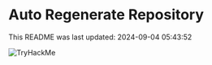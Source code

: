 # Auto Regenerate Repository

This README was last updated: 2024-09-04 05:43:52

 ![TryHackMe](https://tryhackme.com/badge/533634)